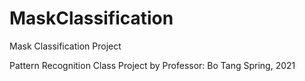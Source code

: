 # MaskClassification
Mask Classification Project

Pattern Recognition Class Project by Professor: Bo Tang Spring, 2021
